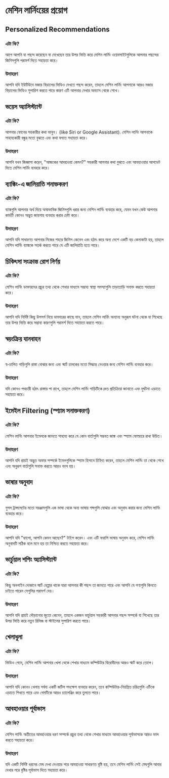 # মেশিন লার্নিংয়ের প্রয়োগ


## **Personalized Recommendations**  

### এটা কি?

আগে আপনি যা পছন্দ করেছেন বা দেখেছেন তার উপর ভিত্তি করে মেশিন লার্নিং ওয়েবসাইটগুলিকে আপনার পছন্দের জিনিসগুলি পরামর্শ দিতে সহায়তা করে।

### উদাহরণ

আপনি যদি ইউটিউবে মজার বিড়ালের ভিডিও দেখতে পছন্দ করেন, তাহলে মেশিন লার্নিং আপনাকে আরও মজার বিড়ালের ভিডিও সুপারিশ করতে পারে কারণ এটি আপনার দেখার অভ্যাস থেকে শেখে।


## **ভয়েস অ্যাসিস্ট্যান্ট**

### এটা কি?

আপনার ফোনের সহকারীর কথা ভাবুন। (like Siri or Google Assistant). মেশিন লার্নিং আপনাকে সাহায্যকারী বন্ধুর মতো বুঝতে এবং কথা বলতে সহায়তা করে।

### উদাহরণ

আপনি যখন জিজ্ঞাসা করেন, "আজকের আবহাওয়া কেমন?" সহকারী আপনার কথা বুঝতে এবং আবহাওয়ার আপডেট দিতে মেশিন লার্নিং ব্যবহার করে।

## **ব্যাঙ্কিং-এ জালিয়াতি শনাক্তকরণ**

### এটা কি?

ব্যাঙ্কগুলি আপনার অর্থ দিয়ে অস্বাভাবিক জিনিসগুলি ধরার জন্য মেশিন লার্নিং ব্যবহার করে, যেমন যখন কেউ আপনার কার্ডটি কোনও অদ্ভুত জায়গায় ব্যবহার করার চেষ্টা করে।

### উদাহরণ 

আপনি যদি সাধারণত আপনার নিজের শহরে জিনিস কেনেন এবং হঠাৎ করে অন্য দেশে একটি বড় কেনাকাটা হয়, তাহলে মেশিন লার্নিং ব্যাঙ্ককে সতর্ক করতে পারে যে এটি জালিয়াতি হতে পারে।

## **চিকিৎসা সংক্রান্ত রোগ নির্ণয়**

### এটা কি?

মেশিন লার্নিং ডাক্তারদের প্রচুর তথ্য থেকে শেখার মাধ্যমে সম্ভাব্য স্বাস্থ্য সমস্যাগুলি তাড়াতাড়ি সনাক্ত করতে সহায়তা করে।

### উদাহরণ 

আপনি যদি নির্দিষ্ট কিছু উপসর্গ নিয়ে ডাক্তারের কাছে যান, তাহলে মেশিন লার্নিং অন্যান্য অনুরূপ ঘটনা থেকে যা শিখেছে তার উপর ভিত্তি করে সম্ভাব্য কারণগুলি পরামর্শ দিতে সহায়তা করতে পারে।

## **স্বয়ংক্রিয় যানবাহন**

### এটা কি?

স্ব-চালিত গাড়িগুলি রাস্তা বোঝার জন্য এবং স্মার্ট চালকের মতো সিদ্ধান্ত নেওয়ার জন্য মেশিন লার্নিং ব্যবহার করে।

### উদাহরণ

যদি কোনও পথচারী হঠাৎ রাস্তায় পা রাখে, তাহলে মেশিন লার্নিং গাড়িটিকে দ্রুত প্রতিক্রিয়া জানাতে এবং দুর্ঘটনা এড়াতে সহায়তা করে।

## **ইমেইল Filtering (স্প্যাম সনাক্তকরণ)**

### এটা কি?

মেশিন লার্নিং আপনার ইমেলকে জানতে সাহায্য করে যে কোন বার্তাগুলি সম্ভবত জাঙ্ক এবং স্প্যাম ফোল্ডারে রাখা উচিত।

### উদাহরণ

আপনি যদি প্রায়ই অদ্ভুত অফার সম্পর্কে ইমেলগুলিকে স্প্যাম হিসাবে চিহ্নিত করেন, তাহলে মেশিন লার্নিং তা থেকে শেখে এবং অনুরূপ বার্তাগুলি সনাক্ত করতে আরও ভাল হয়।

## **ভাষার অনুবাদ**

### এটা কি?

গুগল ট্রান্সলেটের মতো সরঞ্জামগুলি এক ভাষা থেকে অন্য ভাষায় শব্দগুলি বোঝার এবং অনুবাদ করার জন্য মেশিন লার্নিং ব্যবহার করে।

### উদাহরণ 

আপনি যদি "হ্যালো, আপনি কেমন আছেন?" টাইপ করেন। এবং এটি ফরাসি ভাষায় অনুবাদ করে, মেশিন লার্নিং অনুবাদটি সঠিক বলে মনে হয় তা নিশ্চিত করতে সহায়তা করে।

## **ভার্চুয়াল শপিং অ্যাসিস্ট্যান্ট**

### এটা কি?

কিছু অনলাইন দোকানে স্মার্ট হেল্পার থাকে যারা আপনার কী পছন্দ তা জানতে পারে এবং আপনি যে পণ্যগুলি কিনতে চাইতে পারেন সেগুলির পরামর্শ দেয়।

### উদাহরণ

আপনি যদি প্রায়ই দৌড়ানোর জুতো কেনেন, তাহলে একজন ভার্চুয়াল সহকারী আপনার পছন্দ সম্পর্কে যা শিখেছে তার উপর ভিত্তি করে নতুন রিলিজ বা স্টাইলের সুপারিশ করতে পারে।

## **খেলাধুলা**

### এটা কি?

ভিডিও গেমে, মেশিন লার্নিং আপনার খেলা থেকে শেখার মাধ্যমে কম্পিউটার বিরোধীদের আরও স্মার্ট করে তোলে।

### উদাহরণ

আপনি যদি কোনও খেলায় সর্বদা একটি জটিল পদক্ষেপ ব্যবহার করেন, তবে কম্পিউটার-নিয়ন্ত্রিত চরিত্রগুলি এটিকে এড়াতে শিখতে পারে এবং গেমটিকে আরও চ্যালেঞ্জিং করে তুলতে পারে।

## **আবহাওয়ার পূর্বাভাস**

### এটা কি?

মেশিন লার্নিং অতীতের আবহাওয়ার ধরণ সম্পর্কে প্রচুর তথ্য থেকে শেখার মাধ্যমে আবহাওয়ার পূর্বাভাসকে আরও ভাল করতে সহায়তা করে।

### উদাহরণ

যদি একটি নির্দিষ্ট ধরনের মেঘ দেখা দেওয়ার পরে আবহাওয়া সাধারণত বৃষ্টি হয়, তবে মেশিন লার্নিং সেই মেঘগুলি আবার দেখার পরে বৃষ্টির পূর্বাভাস দিতে সহায়তা করে।